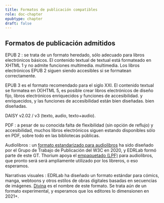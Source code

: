 ```yaml
---
title: Formatos de publicación compatibles
role: doc-chapter
epubtype: chapter
draft: false
---
```


## Formatos de publicación admitidos

EPUB 2
: se trata de un formato heredado, sólo adecuado para libros electrónicos básicos. El contenido textual de
    textual está formateado en XHTML 1 y no admite funciones multimedia.
    multimedia. Los libros electrónicos EPUB 2 siguen siendo accesibles si se formatean correctamente.

EPUB 3
es el formato recomendado para el siglo XXI. El contenido textual
    se formatea en (X)HTML 5, es posible crear libros electrónicos de diseño fijo, libros electrónicos enriquecidos y funciones de accesibilidad.
    y enriquecidos, y las funciones de accesibilidad están bien diseñadas.
    bien diseñadas.

DAISY v2.02 / v3
(texto, audio, texto+audio).

PDF
: a pesar de su conocida falta de flexibilidad (sin opción de reflujo) y
    accesibilidad, muchos libros electrónicos siguen estando disponibles sólo en PDF,
    sobre todo en las bibliotecas públicas.

Audiolibros
: un [formato estandarizado para
    audiolibros](https://www.w3.org/TR/audiobooks/) ha sido diseñado por
    el Grupo de Trabajo de Publicación del W3C en 2020, y EDRLab formó parte de
    este GT. Thorium apoya el [empaquetado
    (LPF)](https://www.w3.org/TR/lpf/) para audiolibros, que pronto será
    será ampliamente utilizado por los libreros, o eso esperamos.

Narrativas visuales
:   EDRLab ha diseñado un formato estándar para cómics, manga, webtoons
    y otros estilos de obras digitales basadas en secuencias de imágenes.
    [Divina](https://www.edrlab.org/open-standards/) es el nombre de este
    formato. Se trata aún de un formato experimental, y esperamos que
    los editores lo dimensionen en 2021+.
